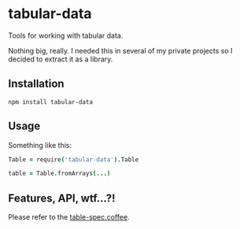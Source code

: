 tabular-data
============

Tools for working with tabular data.

Nothing big, really.
I needed this in several of my private projects so I decided to extract it as a library.

Installation
------------

```
npm install tabular-data
```

Usage
-----
Something like this:

``` coffeescript
Table = require('tabular-data').Table

table = Table.fromArrays(...) 
```

Features, API, wtf...?!
-----------------------
Please refer to the [table-spec.coffee](./spec/table-spec.coffee).

